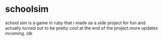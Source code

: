 # schoolsim
school sim is a game in ruby that i made as a side project for fun and actually turned out to be pretty cool at the end of the project.more updates incoming.
idk
